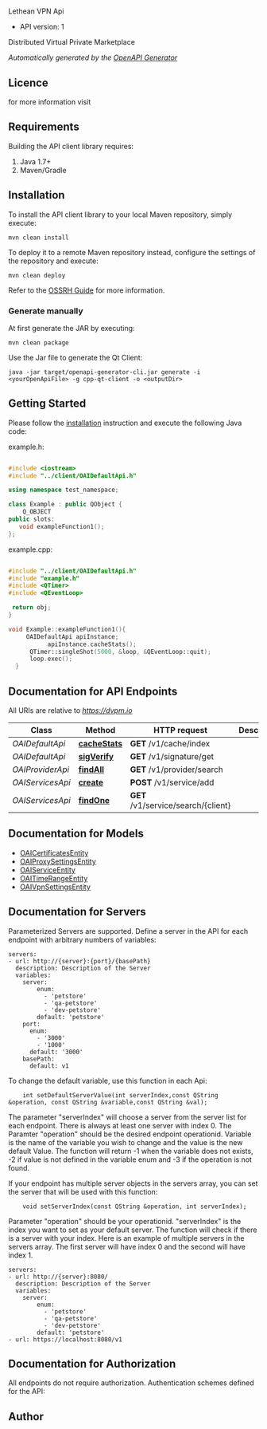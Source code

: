 # 

Lethean VPN Api

- API version: 1

Distributed Virtual Private Marketplace


*Automatically generated by the [OpenAPI Generator](https://openapi-generator.tech)*

## Licence



for more information visit []()

## Requirements

Building the API client library requires:

1. Java 1.7+
2. Maven/Gradle

## Installation

To install the API client library to your local Maven repository, simply execute:

```shell
mvn clean install
```

To deploy it to a remote Maven repository instead, configure the settings of the repository and execute:

```shell
mvn clean deploy
```

Refer to the [OSSRH Guide](http://central.sonatype.org/pages/ossrh-guide.html) for more information.

### Generate manually

At first generate the JAR by executing:

```shell
mvn clean package
```

Use the Jar file to generate the Qt Client:

```shell
java -jar target/openapi-generator-cli.jar generate -i <yourOpenApiFile> -g cpp-qt-client -o <outputDir>
```

## Getting Started

Please follow the [installation](#installation) instruction and execute the following Java code:

example.h:

```c++

#include <iostream>
#include "../client/OAIDefaultApi.h"

using namespace test_namespace;

class Example : public QObject {
    Q_OBJECT
public slots:
   void exampleFunction1();
};

```
example.cpp:

```c++

#include "../client/OAIDefaultApi.h"
#include "example.h"
#include <QTimer>
#include <QEventLoop> 

 return obj;
}

void Example::exampleFunction1(){
     OAIDefaultApi apiInstance;
           apiInstance.cacheStats();
      QTimer::singleShot(5000, &loop, &QEventLoop::quit);
      loop.exec();
  }

```

## Documentation for API Endpoints

All URIs are relative to *https://dvpm.io*

Class | Method | HTTP request | Description
------------ | ------------- | ------------- | -------------
*OAIDefaultApi* | [**cacheStats**](OAIDefaultApi.md#cacheStats) | **GET** /v1/cache/index | 
*OAIDefaultApi* | [**sigVerify**](OAIDefaultApi.md#sigVerify) | **GET** /v1/signature/get | 
*OAIProviderApi* | [**findAll**](OAIProviderApi.md#findAll) | **GET** /v1/provider/search | 
*OAIServicesApi* | [**create**](OAIServicesApi.md#create) | **POST** /v1/service/add | 
*OAIServicesApi* | [**findOne**](OAIServicesApi.md#findOne) | **GET** /v1/service/search/{client} | 


## Documentation for Models

 - [OAICertificatesEntity](OAICertificatesEntity.md)
 - [OAIProxySettingsEntity](OAIProxySettingsEntity.md)
 - [OAIServiceEntity](OAIServiceEntity.md)
 - [OAITimeRangeEntity](OAITimeRangeEntity.md)
 - [OAIVpnSettingsEntity](OAIVpnSettingsEntity.md)


## Documentation for Servers

Parameterized Servers are supported. Define a server in the API for each endpoint with arbitrary numbers of variables: 

```
servers:
- url: http://{server}:{port}/{basePath}
  description: Description of the Server
  variables:
    server:
        enum:
          - 'petstore'
          - 'qa-petstore'
          - 'dev-petstore'
        default: 'petstore'
    port:
      enum:
        - '3000'
        - '1000'
      default: '3000'
    basePath:
      default: v1
```
To change the default variable, use this function in each Api:
```
    int setDefaultServerValue(int serverIndex,const QString &operation, const QString &variable,const QString &val);
```
The parameter "serverIndex" will choose a server from the server list for each endpoint. There is always at least one server with index 0. The Paramter "operation" should be the desired endpoint operationid. 
Variable is the name of the variable you wish to change and the value is the new default Value.
The function will return -1 when the variable does not exists, -2 if value is not defined in the variable enum and -3 if the operation is not found.

If your endpoint has multiple server objects in the servers array, you can set the server that will be used with this function:
```
    void setServerIndex(const QString &operation, int serverIndex);
```
Parameter "operation" should be your operationid. "serverIndex" is the index you want to set as your default server. The function will check if there is a server with your index.
Here is an example of multiple servers in the servers array. The first server will have index 0 and the second will have index 1.
```
servers:
- url: http://{server}:8080/
  description: Description of the Server
  variables:
    server:
        enum:
          - 'petstore'
          - 'qa-petstore'
          - 'dev-petstore'
        default: 'petstore'
- url: https://localhost:8080/v1
```


## Documentation for Authorization

All endpoints do not require authorization.
Authentication schemes defined for the API:

## Author



